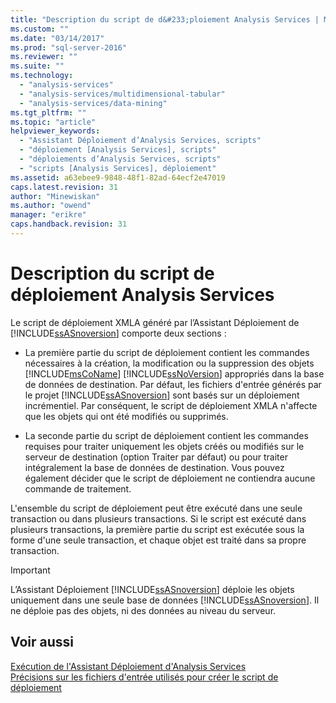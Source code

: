 ```yaml
---
title: "Description du script de d&#233;ploiement Analysis Services | Microsoft Docs"
ms.custom: ""
ms.date: "03/14/2017"
ms.prod: "sql-server-2016"
ms.reviewer: ""
ms.suite: ""
ms.technology: 
  - "analysis-services"
  - "analysis-services/multidimensional-tabular"
  - "analysis-services/data-mining"
ms.tgt_pltfrm: ""
ms.topic: "article"
helpviewer_keywords: 
  - "Assistant Déploiement d’Analysis Services, scripts"
  - "déploiement [Analysis Services], scripts"
  - "déploiements d’Analysis Services, scripts"
  - "scripts [Analysis Services], déploiement"
ms.assetid: a63ebee9-9848-48f1-82ad-64ecf2e47019
caps.latest.revision: 31
author: "Minewiskan"
ms.author: "owend"
manager: "erikre"
caps.handback.revision: 31
---
```

# Description du script de d&#233;ploiement Analysis Services
  Le script de déploiement XMLA généré par l’Assistant Déploiement de [!INCLUDE[ssASnoversion](../../includes/ssasnoversion-md.md)] comporte deux sections :  
  
-   La première partie du script de déploiement contient les commandes nécessaires à la création, la modification ou la suppression des objets [!INCLUDE[msCoName](../../includes/msconame-md.md)] [!INCLUDE[ssNoVersion](../../includes/ssnoversion-md.md)] appropriés dans la base de données de destination. Par défaut, les fichiers d'entrée générés par le projet [!INCLUDE[ssASnoversion](../../includes/ssasnoversion-md.md)] sont basés sur un déploiement incrémentiel. Par conséquent, le script de déploiement XMLA n'affecte que les objets qui ont été modifiés ou supprimés.  
  
-   La seconde partie du script de déploiement contient les commandes requises pour traiter uniquement les objets créés ou modifiés sur le serveur de destination (option Traiter par défaut) ou pour traiter intégralement la base de données de destination. Vous pouvez également décider que le script de déploiement ne contiendra aucune commande de traitement.  
  
 L'ensemble du script de déploiement peut être exécuté dans une seule transaction ou dans plusieurs transactions. Si le script est exécuté dans plusieurs transactions, la première partie du script est exécutée sous la forme d'une seule transaction, et chaque objet est traité dans sa propre transaction.  
  
> [!IMPORTANT]  
>  L’Assistant Déploiement [!INCLUDE[ssASnoversion](../../includes/ssasnoversion-md.md)] déploie les objets uniquement dans une seule base de données [!INCLUDE[ssASnoversion](../../includes/ssasnoversion-md.md)]. Il ne déploie pas des objets, ni des données au niveau du serveur.  
  
## Voir aussi  
 [Exécution de l'Assistant Déploiement d'Analysis Services](../../analysis-services/multidimensional-models/running-the-analysis-services-deployment-wizard.md)   
 [Précisions sur les fichiers d'entrée utilisés pour créer le script de déploiement](../../analysis-services/multidimensional-models/understanding-the-input-files-used-to-create-the-deployment-script.md)  
  
  
